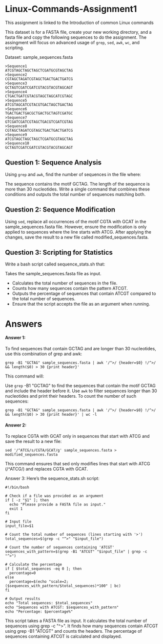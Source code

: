 # Linux-Commands-Assignment1
This assignment is linked to the Introduction of common Linux commands 

This dataset is for a FASTA file, create your new working directory, and a fasta file and copy the following sequences to do the assignment. The assingment will focus on advanced usage of `grep`, `sed`, `awk`, `wc`, and scripting.

Dataset: sample_sequences.fasta
```
>Sequence1
ATCGTAGCTAGCTAGCTCGATGCGTAGCTAG
>Sequence2
CGTAGCTAGATCGTAGCTGACTGACTGATCG
>Sequence3
GCTAGTCGATCGATCGTACGTACGTAGCAGT
>Sequence4
CTGACTGATCGTACGTAGCTAGCATCGTAGC
>Sequence5
ATCGTAGCATCGTACGTGACTAGCTGACTAG
>Sequence6
TGACTGACTGACGCTGACTGCTAGTCGATGC
>Sequence7
GTCGATCGATCGTAGCTGACGTCGATCGTAG
>Sequence8
CGTAGCTAGATCGTAGCTGACTGACTGATCG
>Sequence9
ATCGTAGCTAGCTAGCTCGATGCGTAGCTAG
>Sequence10
GCTAGTCGATCGATCGTACGTACGTAGCAGT
```
## Question 1: Sequence Analysis
Using `grep` and `awk`, find the number of sequences in the file where:

The sequence contains the motif GCTAG.
The length of the sequence is more than 30 nucleotides.
Write a single command that combines these conditions and outputs the total number of sequences matching both.

## Question 2: Sequence Modification
Using `sed`, replace all occurrences of the motif CGTA with GCAT in the sample_sequences.fasta file. However, ensure the modification is only applied to sequences where the line starts with ATCG. After applying the changes, save the result to a new file called modified_sequences.fasta.

## Question 3: Scripting for Statistics
Write a bash script called sequence_stats.sh that:

Takes the sample_sequences.fasta file as input.
- Calculates the total number of sequences in the file.
- Counts how many sequences contain the pattern ATCGT.
- Outputs the percentage of sequences that contain ATCGT compared to the total number of sequences.
- Ensure that the script accepts the file as an argument when running.

# Answers
#### Answer 1:
To find sequences that contain GCTAG and are longer than 30 nucleotides, use this combination of grep and awk:
```
grep -B1 "GCTAG" sample_sequences.fasta | awk '/^>/ {header=$0} !/^>/ && length($0) > 30 {print header}'
```
This command will:

Use `grep` -B1 "GCTAG" to find the sequences that contain the motif GCTAG and include the header before it.
Use `awk` to filter sequences longer than 30 nucleotides and print their headers.
To count the number of such sequences:
```
grep -B1 "GCTAG" sample_sequences.fasta | awk '/^>/ {header=$0} !/^>/ && length($0) > 30 {print header}' | wc -l
```
#### Answer 2:
To replace CGTA with GCAT only in sequences that start with ATCG and save the result to a new file:
```
sed '/^ATCG/s/CGTA/GCAT/g' sample_sequences.fasta > modified_sequences.fasta
```
This command ensures that sed only modifies lines that start with ATCG (/^ATCG/) and replaces CGTA with GCAT.

Answer 3:
Here’s the sequence_stats.sh script:
```
#!/bin/bash

# Check if a file was provided as an argument
if [ -z "$1" ]; then
  echo "Please provide a FASTA file as input."
  exit 1
fi

# Input file
input_file=$1

# Count the total number of sequences (lines starting with '>')
total_sequences=$(grep -c "^>" "$input_file")

# Count the number of sequences containing 'ATCGT'
sequences_with_pattern=$(grep -B1 "ATCGT" "$input_file" | grep -c "^>")

# Calculate the percentage
if [ $total_sequences -eq 0 ]; then
  percentage=0
else
  percentage=$(echo "scale=2; ($sequences_with_pattern/$total_sequences)*100" | bc)
fi

# Output results
echo "Total sequences: $total_sequences"
echo "Sequences with ATCGT: $sequences_with_pattern"
echo "Percentage: $percentage%"
```
This script takes a FASTA file as input.
It calculates the total number of sequences using grep -c "^>".
It finds how many sequences contain ATCGT using grep -B1 "ATCGT" and counts the headers.
The percentage of sequences containing ATCGT is calculated and displayed.
